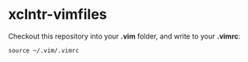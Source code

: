 xclntr-vimfiles
===============

Checkout this repository into your __.vim__ folder, and write to your __.vimrc__:

`source ~/.vim/.vimrc`
